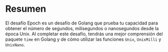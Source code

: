 # Resumen

El desafío Epoch es un desafío de Golang que prueba tu capacidad para obtener el número de segundos, milisegundos o nanosegundos desde la época Unix. Al completar este desafío, tendrás una mejor comprensión del paquete `time` en Golang y de cómo utilizar las funciones `Unix`, `UnixMilli` y `UnixNano`.
